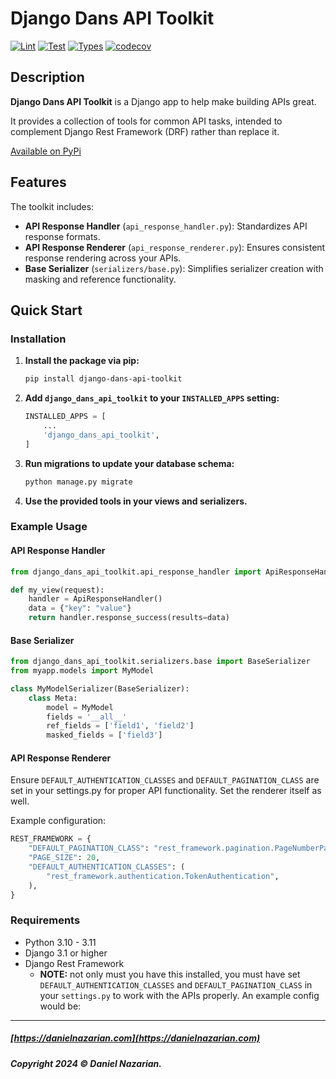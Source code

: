# Django Dans API Toolkit

[![Lint](https://github.com/dan1229/django_dans_api_toolkit/actions/workflows/lint.yml/badge.svg)](https://github.com/dan1229/django_dans_api_toolkit/actions/workflows/lint.yml)
[![Test](https://github.com/dan1229/django_dans_api_toolkit/actions/workflows/python-test.yml/badge.svg)](https://github.com/dan1229/django_dans_api_toolkit/actions/workflows/python-test.yml)
[![Types](https://github.com/dan1229/django_dans_api_toolkit/actions/workflows/python-types.yml/badge.svg)](https://github.com/dan1229/django_dans_api_toolkit/actions/workflows/python-types.yml)
[![codecov](https://codecov.io/gh/dan1229/django_dans_api_toolkit/branch/main/graph/badge.svg?token=TL09HDQWBJ)](https://codecov.io/gh/dan1229/django_dans_api_toolkit)

## Description

**Django Dans API Toolkit** is a Django app to help make building APIs great.

It provides a collection of tools for common API tasks, intended to complement Django Rest Framework (DRF) rather than replace it.

[Available on PyPi](https://pypi.org/project/django-dans-api-toolkit/)

## Features

The toolkit includes:
- **API Response Handler** (`api_response_handler.py`): Standardizes API response formats.
- **API Response Renderer** (`api_response_renderer.py`): Ensures consistent response rendering across your APIs.
- **Base Serializer** (`serializers/base.py`): Simplifies serializer creation with masking and reference functionality.

## Quick Start

### Installation

1. **Install the package via pip:**

    ```bash
    pip install django-dans-api-toolkit
    ```

2. **Add `django_dans_api_toolkit` to your `INSTALLED_APPS` setting:**

    ```python
    INSTALLED_APPS = [
        ...
        'django_dans_api_toolkit',
    ]
    ```

3. **Run migrations to update your database schema:**

    ```bash
    python manage.py migrate
    ```

4. **Use the provided tools in your views and serializers.**

### Example Usage

#### API Response Handler

```python
from django_dans_api_toolkit.api_response_handler import ApiResponseHandler

def my_view(request):
    handler = ApiResponseHandler()
    data = {"key": "value"}
    return handler.response_success(results=data)
```


#### Base Serializer

```python
from django_dans_api_toolkit.serializers.base import BaseSerializer
from myapp.models import MyModel

class MyModelSerializer(BaseSerializer):
    class Meta:
        model = MyModel
        fields = '__all__'
        ref_fields = ['field1', 'field2']
        masked_fields = ['field3']
```


#### API Response Renderer

Ensure `DEFAULT_AUTHENTICATION_CLASSES` and `DEFAULT_PAGINATION_CLASS` are set in your settings.py for proper API functionality. Set the renderer itself as well.

Example configuration:

```python
REST_FRAMEWORK = {
    "DEFAULT_PAGINATION_CLASS": "rest_framework.pagination.PageNumberPagination",
    "PAGE_SIZE": 20,
    "DEFAULT_AUTHENTICATION_CLASSES": (
        "rest_framework.authentication.TokenAuthentication",
    ),
}
```


### Requirements
- Python 3.10 - 3.11
- Django 3.1 or higher
- Django Rest Framework
  - **NOTE:** not only must you have this installed, you must have set `DEFAULT_AUTHENTICATION_CLASSES` and `DEFAULT_PAGINATION_CLASS` in your `settings.py` to work with the APIs properly. An example config would be:



-------------------------------------------------------

##### [https://danielnazarian.com](https://danielnazarian.com)

##### Copyright 2024 © Daniel Nazarian.

